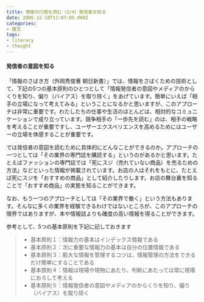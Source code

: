 ```yaml
---
title: 情報の行間を読む（3/4）発信者を知る
date: 2006-12-18T11:07:05.000Z
categories:
- 雑文
tags:
- literacy
- thought
---
```

#### 発信者の意図を知る

「情報のさばき方（外岡秀俊著 朝日新書）」では、情報をさばくための技術として、下記の5つの基本原則のひとつとして「情報発信者の意図やメディアのからくりを知り、偏り（バイアス）を取り除く」をあげています。簡単にいえば「相手の立場になって考えてみる」ということになるかと思いますが、このアプローチは非常に重要です。わたしたちの仕事や生活のほとんどは、相対的なコミュニケーションで成り立っています。競争相手の「一歩先を読む」のは、相手の戦略を考えることが重要ですし、ユーザーエクスペリエンスを高めるためにはユーザーの立場を体感することが重要です。

<!-- more -->

では発信者の意図を読むために具体的にどんなことができるのか。アプローチの一つとしては「その業界の専門誌を購読する」というのがあるかと思います。たとえばファッションの専門誌では「死にスジ（売れていない商品）を売るための方法」などといった情報が掲載されています。お店の人はそれをもとに、たとえば死にスジを「おすすめの商品」として紹介したりします。お店の舞台裏を知ることで「おすすめ商品」の実態を知ることができます。

なお、もう一つのアプローチとしては「その業界で働く」という方法もあります。そんなに多くの業界を経験できるわけではないところが、このアプローチの限界ではありますが、本や情報誌よりも確度の高い情報を得ることができます。

参考として、5つの基本原則を下記に記しておきます

> *   基本原則１：情報力の基本はインデックス情報である
> *   基本原則２：次に重要な情報力の基本は自分の位置情報である
> *   基本原則３：膨大な情報を管理するコツは、情報管理の方法をできるだけ簡単にすることである
> *   基本原則４：情報は現場や現物にあたり、判断にあたっては常に現場におろして考える
> *   基本原則５：情報発信者の意図やメディアのからくりを知り、偏り（バイアス）を取り除く
